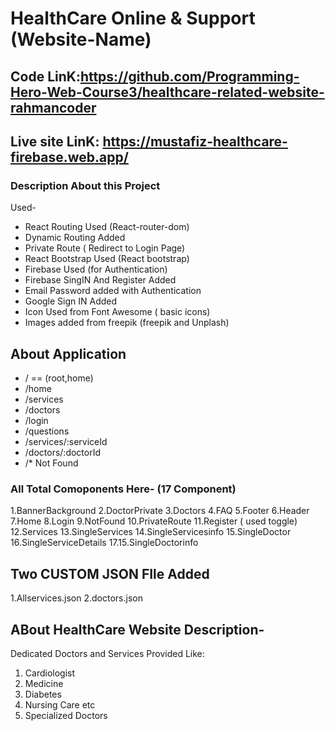 # HealthCare Online & Support (Website-Name)


## Code LinK:https://github.com/Programming-Hero-Web-Course3/healthcare-related-website-rahmancoder

## Live site LinK: https://mustafiz-healthcare-firebase.web.app/


### Description About this Project

Used-
* React Routing Used (React-router-dom)
* Dynamic Routing Added
* Private Route ( Redirect to Login Page)
* React Bootstrap Used (React bootstrap)
* Firebase Used (for Authentication)
* Firebase SingIN And Register Added 
* Email Password added with Authentication
* Google Sign IN Added
* Icon Used from Font Awesome ( basic icons)
* Images added from freepik (freepik and Unplash)


## About Application

* / ==  (root,home)
* /home
* /services
* /doctors
* /login
* /questions
* /services/:serviceId
* /doctors/:doctorId
* /*  Not Found


### All Total Comoponents Here- (17 Component)
1.BannerBackground
2.DoctorPrivate
3.Doctors
4.FAQ
5.Footer
6.Header
7.Home
8.Login
9.NotFound
10.PrivateRoute
11.Register ( used toggle)
12.Services
13.SingleServices
14.SingleServicesinfo
15.SingleDoctor
16.SingleServiceDetails
17.15.SingleDoctorinfo


## Two CUSTOM JSON FIle Added
1.Allservices.json
2.doctors.json

## ABout HealthCare Website Description-

Dedicated Doctors and Services Provided Like:
1. Cardiologist
2. Medicine
3. Diabetes
4. Nursing Care etc
5. Specialized Doctors

